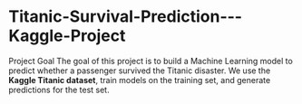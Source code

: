 # Titanic-Survival-Prediction---Kaggle-Project
 Project Goal The goal of this project is to build a Machine Learning model to predict whether a passenger survived the Titanic disaster.   We use the **Kaggle Titanic dataset**, train models on the training set, and generate predictions for the test set.  
